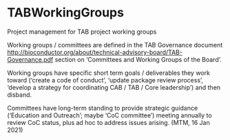# TABWorkingGroups
Project management for TAB project working groups

Working groups / committees are defined in the TAB Governance document http://bioconductor.org/about/technical-advisory-board/TAB-Governance.pdf section on ‘Committees and Working Groups of the Board’. 

Working groups have specific short term goals / deliverables they work toward (‘create a code of conduct’, ‘update package review process’, ‘develop a strategy for coordinating CAB / TAB / Core leadership’) and then disband.  

Committees have long-term standing to provide strategic guidance (‘Education and Outreach’; maybe ‘CoC committee’) meeting annually to review CoC status, plus ad hoc to address issues arising.  (MTM, 16 Jan 2021)
